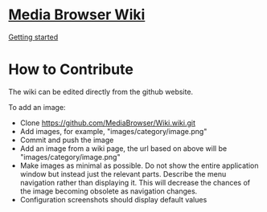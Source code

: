[Media Browser Wiki](https://github.com/MediaBrowser/Wiki/wiki)
====

[Getting started](https://github.com/MediaBrowser/Wiki/wiki)
  
  


How to Contribute
====

The wiki can be edited directly from the github website. 

To add an image:

* Clone https://github.com/MediaBrowser/Wiki.wiki.git
* Add images, for example, "images/category/image.png"
* Commit and push the image
* Add an image from a wiki page, the url based on above will be "images/category/image.png"
* Make images as minimal as possible. Do not show the entire application window but instead just the relevant parts. Describe the menu navigation rather than displaying it. This will decrease the chances of the image becoming obsolete as navigation changes.
* Configuration screenshots should display default values
